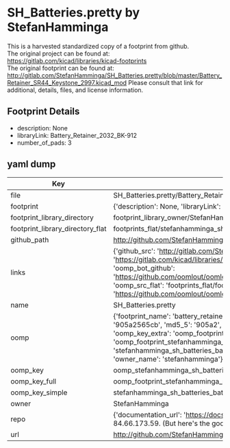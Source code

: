 # SH_Batteries.pretty by StefanHamminga  
This is a harvested standardized copy of a footprint from github.  
The original project can be found at:  
https://gitlab.com/kicad/libraries/kicad-footprints  
The original footprint can be found at:
http://gitlab.com/StefanHamminga/SH_Batteries.pretty/blob/master/Battery_Retainer_SR44_Keystone_2997.kicad_mod
Please consult that link for additional, details, files, and license information.  
## Footprint Details
* description: None  
* libraryLink: Battery_Retainer_2032_BK-912  
* number_of_pads: 3  
## yaml dump  
| Key | Value |  
| --- | --- |  
| file | SH_Batteries.pretty/Battery_Retainer_2032_BK-912.kicad_mod |  
| footprint | {'description': None, 'libraryLink': 'Battery_Retainer_2032_BK-912', 'number_of_pads': 3} |  
| footprint_library_directory | footprint_library_owner/StefanHamminga_SH_Batteries.pretty |  
| footprint_library_directory_flat | footprints_flat/stefanhamminga_sh_batteries_battery_retainer_2032_bk_912/working |  
| github_path | http://github.com/StefanHamminga/SH_Batteries.pretty/blob/master/Battery_Retainer_2032_BK-912.kicad_mod |  
| links | {'github_src': 'http://gitlab.com/StefanHamminga/SH_Batteries.pretty/blob/master/Battery_Retainer_SR44_Keystone_2997.kicad_mod', 'github_src_repo': 'https://gitlab.com/kicad/libraries/kicad-footprints', 'oomp_bot': 'footprints/stefanhamminga_sh_batteries_battery_retainer_2032_bk_912/working', 'oomp_bot_github': 'https://github.com/oomlout/oomlout_oomp_footprint_bot/tree/main/footprints/stefanhamminga_sh_batteries_battery_retainer_2032_bk_912/working', 'oomp_src_flat': 'footprints_flat/footprints_flat/stefanhamminga_sh_batteries_battery_retainer_2032_bk_912/working', 'oomp_src_flat_github': 'https://github.com/oomlout/oomlout_oomp_footprint_src/tree/main/footprints_flat/stefanhamminga_sh_batteries_battery_retainer_2032_bk_912/working'} |  
| name | SH_Batteries.pretty |  
| oomp | {'footprint_name': 'battery_retainer_2032_bk_912', 'library_name': 'sh_batteries', 'md5': '905a2565cb38c87905a7dce11fe753e8', 'md5_10': '905a2565cb', 'md5_5': '905a2', 'md5_6': '905a25', 'oomp_key': 'oomp_stefanhamminga_sh_batteries_battery_retainer_2032_bk_912', 'oomp_key_extra': 'oomp_footprint_stefanhamminga_sh_batteries_battery_retainer_2032_bk_912', 'oomp_key_full': 'oomp_footprint_stefanhamminga_sh_batteries_battery_retainer_2032_bk_912_905a25', 'oomp_key_simple': 'stefanhamminga_sh_batteries_battery_retainer_2032_bk_912', 'original_filename': 'SH_Batteries.pretty/Battery_Retainer_2032_BK-912.kicad_mod', 'owner_name': 'stefanhamminga'} |  
| oomp_key | oomp_stefanhamminga_sh_batteries_battery_retainer_2032_bk_912 |  
| oomp_key_full | oomp_footprint_stefanhamminga_sh_batteries_battery_retainer_2032_bk_912 |  
| oomp_key_simple | stefanhamminga_sh_batteries_battery_retainer_2032_bk_912 |  
| owner | StefanHamminga |  
| repo | {'documentation_url': 'https://docs.github.com/rest/overview/resources-in-the-rest-api#rate-limiting', 'message': "API rate limit exceeded for 84.66.173.59. (But here's the good news: Authenticated requests get a higher rate limit. Check out the documentation for more details.)"} |  
| url | http://github.com/StefanHamminga/SH_Batteries.pretty |  

